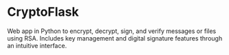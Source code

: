 # CryptoFlask
Web app in Python to encrypt, decrypt, sign, and verify messages or files using RSA. Includes key management and digital signature features through an intuitive interface.
